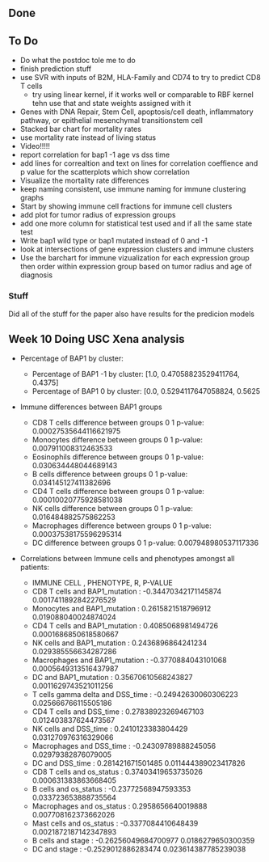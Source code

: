 


## Done
## To Do
- Do what the postdoc tole me to do 
- finish prediction stuff
- use SVR with inputs of B2M, HLA-Family and CD74 to try to predict CD8 T cells
    - try using linear kernel, if it works well or comparable to RBF kernel tehn use that and state weights assigned with it  
- Genes with DNA Repair, Stem Cell, apoptosis/cell death, inflammatory pathway, or epithelial mesenchymal transitionstem cell
- Stacked bar chart for mortality rates
- use mortality rate instead of living status
- Video!!!!!
- report correlation for bap1 -1 age vs dss time
- add lines for correaltion and text on lines for correlation coeffience and p value for the scatterplots which show correlation
- Visualize the mortality rate differences
- keep naming consistent, use immune naming for immune clustering graphs
- Start by showing immune cell fractions for immune cell clusters
- add plot for tumor radius of expression groups
- add one more column for statistical test used and if all the same state test
- Write bap1 wild type or bap1 mutated instead of 0 and -1
- look at intersections of gene expression clusters and immune clusters
- Use the barchart for immune vizualization for each expression group then order within expression group based on tumor radius and age of diagnosis


### Stuff
Did all of the stuff for the paper also have results for the predicion models



## Week 10 Doing USC Xena analysis
- Percentage of BAP1 by cluster:
    - Percentage of BAP1 -1 by cluster:  [1.0, 0.47058823529411764, 0.4375]
    - Percentage of BAP1 0 by cluster:  [0.0, 0.5294117647058824, 0.5625
- Immune differences between BAP1 groups
    - CD8 T cells  difference between groups  0   1  p-value:  0.00027535644116621975
    - Monocytes  difference between groups  0   1  p-value:  0.007911008312463533
    - Eosinophils  difference between groups  0   1  p-value:  0.030634448044689143
    - B cells  difference between groups  0   1  p-value:  0.034145127411382696
    - CD4 T cells  difference between groups  0   1  p-value:  0.00010020775928581038
    - NK cells  difference between groups  0   1  p-value:  0.016484882575862253
    - Macrophages  difference between groups  0   1  p-value:  0.00037538175596295314
    - DC  difference between groups  0   1  p-value:  0.007948980537117336

- Correlations between Immune cells and phenotypes amongst all patients:
    - IMMUNE CELL , PHENOTYPE, R, P-VALUE
    - CD8 T cells  and  BAP1_mutation :  -0.34470342171145874 0.0017411892842276529
    - Monocytes  and  BAP1_mutation :  0.2615821518796912 0.019088040024874024
    - CD4 T cells  and  BAP1_mutation :  0.4085068981494726 0.0001686850618580667
    - NK cells  and  BAP1_mutation :  0.2436896864241234 0.029385556634287286
    - Macrophages  and  BAP1_mutation :  -0.3770884043101068 0.0005649313516437987
    - DC  and  BAP1_mutation :  0.35670610568243827 0.0011629743521011256
    - T cells gamma delta  and  DSS_time :  -0.24942630060306223 0.025666766115505186
    - CD4 T cells  and  DSS_time :  0.27838923269467103 0.012403837624473567
    - NK cells  and  DSS_time :  0.2410123383804429 0.031270976316329066
    - Macrophages  and  DSS_time :  -0.24309789888245056 0.02979382876079005
    - DC  and  DSS_time :  0.281421671501485 0.011444389023417826
    - CD8 T cells  and  os_status :  0.37403419653735026 0.000631383863668405
    - B cells  and  os_status :  -0.23772568947593353 0.033723653888735564
    - Macrophages  and  os_status :  0.2958656640019888 0.007708162373662026
    - Mast cells  and  os_status :  -0.3377084410648439 0.0021872187142347893
    - B cells  and  stage :  -0.26256049684700977 0.0186279650300359
    - DC  and  stage :  -0.2529012886283474 0.023614387785239038
